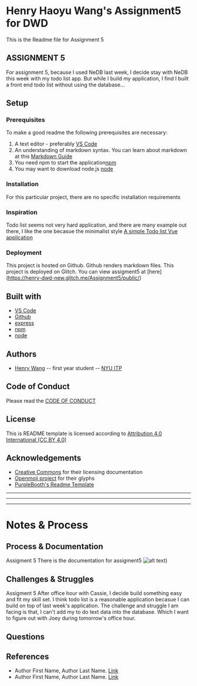 <!-- Every README should start with an H1 -->
# Henry Haoyu Wang's Assignment5 for DWD
<!-- A one sentence description of the project or assignment -->
This is the Readme file for Assignment 5

<!-- It is good practice to add an about or summary -->
 ## ASSIGNMENT 5
For assignment 5, because I used NeDB last week, I decide stay with NeDB this week with my todo list app. But while I build my application, I find I built a front end todo list without using the database... 

<!-- It is essential to describe how to set up your project -->
## Setup

<!-- Any knowledge or tools you will need before hand -->
### Prerequisites

To make a good readme the following prerequisites are necessary:
1. A text editor - preferably [VS Code](https://code.visualstudio.com/)
2. An understanding of markdown syntax. You can learn about markdown at this [Markdown Guide](https://www.markdownguide.org/getting-started/)
3. You need npm to start the application[npm](https://www.npmjs.com/)
4. You may want to download node.js [node](https://nodejs.org/en/)

<!-- any installation needs should be defined -->
### Installation

For this particular project, there are no specific installation requirements

<!-- Write instructions on how to start working on your project -->
### Inspiration
Todo list seems not very hard application, and there are many example out there, I like the one becasue the minimalist style [A simple Todo list Vue application](https://banderstadt.github.io/vue-todo-app/) 
<!-- Notes about the deployment -->
### Deployment

This project is hosted on Github. Github renders markdown files.
This project is deployed on Glitch.
You can view assigment5 at [here] (https://henry-dwd-new.glitch.me/Assignment5/public/)
## Built with

* [VS Code](https://code.visualstudio.com/)
* [Github](https://github.com)
* [express](https://expressjs.com/)
* [npm](https://www.npmjs.com/)
* [node](https://nodejs.org/en/)
## Authors

* [Henry Wang](https://wangh.io) -- first year student -- [NYU ITP](https://itp.nyu.edu)

## Code of Conduct

Please read the [CODE OF CONDUCT](https://www.mozilla.org/en-US/about/governance/policies/participation/) 

## License

This is README template is licensed according to [Attribution 4.0 International (CC BY 4.0) ](https://creativecommons.org/licenses/by/4.0/)

<!-- thank and reference all the things that made your project happen -->
## Acknowledgements

* [Creative Commons](https://creativecommons.org/licenses/by/4.0/) for their licensing documentation
* [Openmoji project](https://www.openmoji.org/library/#search=notebook&emoji=1F4D4) for their glyphs
* [PurpleBooth's Readme Template](https://gist.github.com/PurpleBooth/109311bb0361f32d87a2)

***
***
***

<!-- For your assignments you might consider  -->
# Notes & Process

<!-- How you built this project - Include images, gifs, and notes here -->
## Process & Documentation
Assigment 5 
There is the documentation for assigment5 
![alt text](https://github.com/henrywang95/DWD/blob/master/Assignment5/example.gif))

<!-- Any specific challenges or struggles documented -->
## Challenges & Struggles
Assigment 5
After office hour with Cassie, I decide build something easy and fit my skill set. I think todo list is a reasonable application becasue I can build on top of last week's application. 
The challenge and struggle I am facing is that, I can't add my to do text data into the database. Which I want to figure out with Joey during tomorrow's office hour.
<!-- Any questions you have -->
## Questions

<!-- References for resources and inspiration -->
## References

* Author First Name, Author Last Name. [Link]()
* Author First Name, Author Last Name. [Link]()
